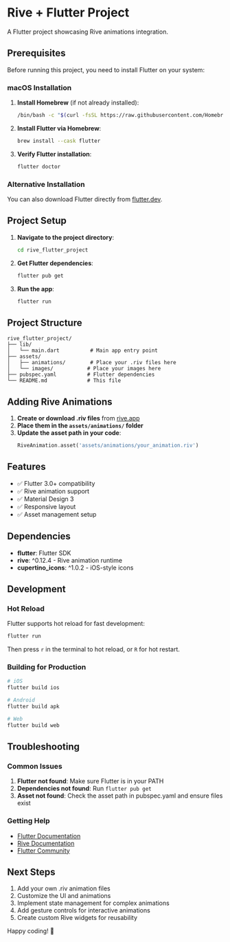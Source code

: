 # Rive + Flutter Project

A Flutter project showcasing Rive animations integration.

## Prerequisites

Before running this project, you need to install Flutter on your system:

### macOS Installation

1. **Install Homebrew** (if not already installed):
   ```bash
   /bin/bash -c "$(curl -fsSL https://raw.githubusercontent.com/Homebrew/install/HEAD/install.sh)"
   ```

2. **Install Flutter via Homebrew**:
   ```bash
   brew install --cask flutter
   ```

3. **Verify Flutter installation**:
   ```bash
   flutter doctor
   ```

### Alternative Installation

You can also download Flutter directly from [flutter.dev](https://flutter.dev/docs/get-started/install/macos).

## Project Setup

1. **Navigate to the project directory**:
   ```bash
   cd rive_flutter_project
   ```

2. **Get Flutter dependencies**:
   ```bash
   flutter pub get
   ```

3. **Run the app**:
   ```bash
   flutter run
   ```

## Project Structure

```
rive_flutter_project/
├── lib/
│   └── main.dart          # Main app entry point
├── assets/
│   ├── animations/        # Place your .riv files here
│   └── images/           # Place your images here
├── pubspec.yaml          # Flutter dependencies
└── README.md             # This file
```

## Adding Rive Animations

1. **Create or download .riv files** from [rive.app](https://rive.app)
2. **Place them in the `assets/animations/` folder**
3. **Update the asset path in your code**:
   ```dart
   RiveAnimation.asset('assets/animations/your_animation.riv')
   ```

## Features

- ✅ Flutter 3.0+ compatibility
- ✅ Rive animation support
- ✅ Material Design 3
- ✅ Responsive layout
- ✅ Asset management setup

## Dependencies

- **flutter**: Flutter SDK
- **rive**: ^0.12.4 - Rive animation runtime
- **cupertino_icons**: ^1.0.2 - iOS-style icons

## Development

### Hot Reload
Flutter supports hot reload for fast development:
```bash
flutter run
```
Then press `r` in the terminal to hot reload, or `R` for hot restart.

### Building for Production
```bash
# iOS
flutter build ios

# Android
flutter build apk

# Web
flutter build web
```

## Troubleshooting

### Common Issues

1. **Flutter not found**: Make sure Flutter is in your PATH
2. **Dependencies not found**: Run `flutter pub get`
3. **Asset not found**: Check the asset path in pubspec.yaml and ensure files exist

### Getting Help

- [Flutter Documentation](https://flutter.dev/docs)
- [Rive Documentation](https://rive.app/developers/)
- [Flutter Community](https://flutter.dev/community)

## Next Steps

1. Add your own .riv animation files
2. Customize the UI and animations
3. Implement state management for complex animations
4. Add gesture controls for interactive animations
5. Create custom Rive widgets for reusability

Happy coding! 🚀



